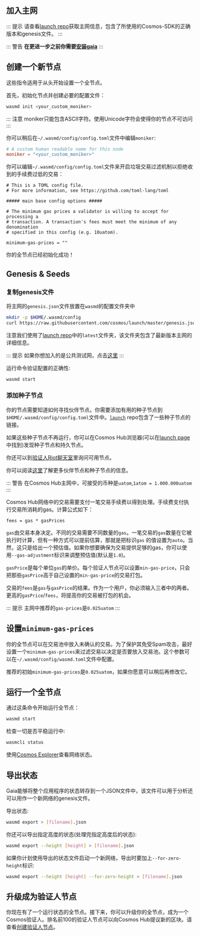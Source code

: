 ## 加入主网

::: 提示
请查看[launch repo](https://github.com/cosmos/launch)获取主网信息，包含了所使用的Cosmos-SDK的正确版本和genesis文件。
:::

::: 警告
**在更进一步之前你需要[安装gaia](./installation.md)**
:::

## 创建一个新节点

这些指令适用于从头开始设置一个全节点。

首先，初始化节点并创建必要的配置文件：

```bash
wasmd init <your_custom_moniker>
```

::: 注意
moniker只能包含ASCII字符。使用Unicode字符会使得你的节点不可访问
:::

你可以稍后在`~/.wasmd/config/config.toml`文件中编辑`moniker`:

```toml
# A custom human readable name for this node
moniker = "<your_custom_moniker>"
```

你可以编辑`~/.wasmd/config/config.toml`文件来开启垃圾交易过滤机制以拒绝收到的手续费过低的交易：

```
# This is a TOML config file.
# For more information, see https://github.com/toml-lang/toml

##### main base config options #####

# The minimum gas prices a validator is willing to accept for processing a
# transaction. A transaction's fees must meet the minimum of any denomination
# specified in this config (e.g. 10uatom).

minimum-gas-prices = ""
```

你的全节点已经初始化成功！

## Genesis & Seeds

### 复制genesis文件

将主网的`genesis.json`文件放置在`wasmd`的配置文件夹中

```bash
mkdir -p $HOME/.wasmd/config
curl https://raw.githubusercontent.com/cosmos/launch/master/genesis.json > $HOME/.wasmd/config/genesis.json
```

注意我们使用了[launch repo](https://github.com/cosmos/launch)中的`latest`文件夹，该文件夹包含了最新版本主网的详细信息。

::: 提示
如果你想加入的是公共测试网，点击[这里](./join-testnet.md)
:::

运行命令验证配置的正确性:

```bash
wasmd start
```

### 添加种子节点

你的节点需要知道如何寻找伙伴节点。你需要添加有用的种子节点到`$HOME/.wasmd/config/config.toml`文件中。[`launch`](https://github.com/cosmos/launch) repo包含了一些种子节点的链接。

如果这些种子节点不再运行，你可以在Cosmos Hub浏览器(可以在[launch page](https://cosmos.network/launch)中找到)发现种子节点和持久节点。

你还可以到[验证人Riot聊天室](https://riot.im/app/#/room/#cosmos-validators:matrix.org)里询问可用节点。

你可以阅读[这里](https://github.com/tendermint/tendermint/blob/develop/docs/tendermint-core/using-tendermint.md#peers)了解更多伙伴节点和种子节点的信息。

::: 警告
在Cosmos Hub主网中，可接受的币种是`uatom`,`1atom = 1.000.000uatom`
:::

Cosmos Hub网络中的交易需要支付一笔交易手续费以得到处理。手续费支付执行交易所消耗的gas。计算公式如下：

```
fees = gas * gasPrices
```

`gas`由交易本身决定。不同的交易需要不同数量的`gas`。一笔交易的`gas`数量在它被执行时计算，但有一种方式可以提前估算，那就是把标识`gas`
的值设置为`auto`。当然，这只是给出一个预估值。如果你想要确保为交易提供足够的gas，你可以使用`--gas-adjustment`标识来调整预估值(默认是`1.0`)。

`gasPrice`是每个单位`gas`的单价。每个验证人节点可以设置`min-gas-price`，只会把那些`gasPrice`高于自己设置的`min-gas-price`的交易打包。

交易的`fees`是`gas`与`gasPrice`的结果。作为一个用户，你必须输入三者中的两者。更高的`gasPrice`/`fees`，将提高你的交易被打包的机会。

::: 提示
主网中推荐的`gas-prices`是`0.025uatom`
:::

## 设置`minimum-gas-prices`

你的全节点可以在交易池中放入未确认的交易。为了保护其免受Spam攻击，最好设置一个`minimum-gas-prices`来过滤交易以决定是否要放入交易池。这个参数可以在`~/.wasmd/config/wasmd.toml`文件中配置。

推荐的初始`minimum-gas-prices`是`0.025uatom`，如果你愿意可以稍后再修改它。

## 运行一个全节点

通过这条命令开始运行全节点：

```bash
wasmd start
```

检查一切是否平稳运行中:

```bash
wasmcli status
```

使用[Cosmos Explorer](https://cosmos.network/launch)查看网络状态。

## 导出状态

Gaia能够将整个应用程序的状态转存到一个JSON文件中，该文件可以用于分析还可以用作一个新网络的genesis文件。

导出状态:

```bash
wasmd export > [filename].json
```

你还可以导出指定高度的状态(处理完指定高度后的状态):

```bash
wasmd export --height [height] > [filename].json
```

如果你计划使用导出的状态文件启动一个新网络，导出时要加上`--for-zero-height`标识:

```bash
wasmd export --height [height] --for-zero-height > [filename].json
```

## 升级成为验证人节点
你现在有了一个运行状态的全节点。接下来，你可以升级你的全节点，成为一个Cosmos验证人。排名前100的验证人节点可以向Cosmos Hub提议新的区块。请查看[创建验证人节点](./validators/validator-setup.md)。